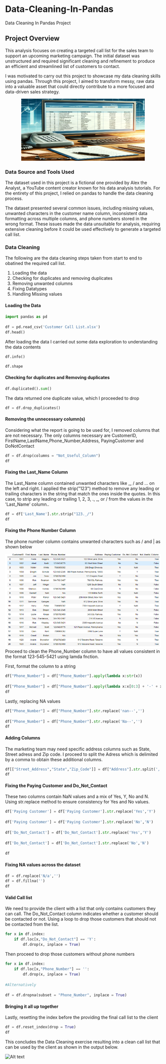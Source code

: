# Data-Cleaning-In-Pandas
Data Cleaning In Pandas Project


## Project Overview
This analysis focuses on creating a targeted call list for the sales team to support an upcoming marketing campaign. The initial dataset was unstructured and required significant cleaning and refinement to produce an efficient and streamlined list of customers to contact.

I was motivated to carry out this project to showcase my data cleaning skills using pandas. Through this project, I aimed to transform messy, raw data into a valuable asset that could directly contribute to a more focused and data-driven sales strategy.


<!--![Alt text](CallList.png)-->

<p align="center">
  <img src="CallList.png" alt="Alt text" width="400" height="200"/>
</p>

### Data Source and Tools Used
The dataset used in this project is a fictional one provided by Alex the Analyst, a YouTube content creator known for his data analysis tutorials. For the entirety of this project, I relied on pandas to handle the data cleaning process.

The dataset presented several common issues, including missing values, unwanted characters in the customer name column, inconsistent data formatting across multiple columns, and phone numbers stored in the wrong format. These issues made the data unsuitable for analysis, requiring extensive cleaning before it could be used effectively to generate a targeted call list.

### Data Cleaning
The following are the data cleaning steps taken from start to end to obatined the required call list.
1. Loading the data
2. Checking for duplicates and removing duplicates
3. Removing unwanted columns
4. Fixing Datatypes
5. Handling Missing values

#### Loading the Data
```python
import pandas as pd

df = pd.read_csv('Customer Call List.xlsx')
df.head()
```
After loading the data I carried out some data exploration to understanding the data contents
```python
df.info()
```

```python
df.shape
```
#### Checking for duplicates and Removing duplicates
```python
df.duplicated().sum()
```
The data returned one duplicate value, which I proceeded to drop
```python
df = df.drop_duplicates()
```
#### Removing the unnecessary column(s)
Considering what the report is going to be used for, I removed columns that are not necessary. The only columns necessary are CustomerID, FirstName,LastName,Phone_Number,Address, PayingCustomer and DoNotContact
```python
df = df.drop(columns = "Not_Useful_Column")
df
```
#### Fixing the Last_Name Column
The Last_Name column contained unwanted characters like _, / and ... on the left and right. I applied the strip("123") method to remove any leading or trailing characters in the string that match the ones inside the quotes. In this case, to strip any leading or trailing 1, 2, 3, ., _, or / from the values in the 'Last_Name' column..

```python
df = df['Last_Name'].str.strip("123._/")
df
```
#### Fixing the Phone Number Column
The phone number column contains unwanted characters such as / and | as shown below

![Alt text](output.png)
Proceed to clean the Phone_Number column to have all values consistent in the format 123-545-5421 using lamda fnction.

First, format the column to a string

```python
df["Phone_Number"] = df["Phone_Number"].apply(lambda x:str(x))

df["Phone_Number"] = df["Phone_Number"].apply(lambda x:x[0:3] + '-' + x[3:6] + '-'+x[6:10] )
df

```
Lastly, replacing NA values
```python
df["Phone_Number"] = df["Phone_Number"].str.replace('nan--','')

df["Phone_Number"] = df["Phone_Number"].str.replace('Na--','')
df

```
#### Adding Columns
The marketing team may need specific address columns such as State, Street adress and Zip code. I proceed to split the Adress which is delimited by a comma to obtain these additional columns.

```python
df[["Street_Address","State","Zip_Code"]] = df["Address"].str.split(',',2,expand = True)
df
```
#### Fixing the Paying Customer and Do_Not_Contact
These two columns contain NaN values and a mix of Yes, Y, No and N. Using str.replace method to ensure consistency for Yes and No values.

```python
df['Paying Customer'] = df['Paying Customer'].str.replace('Yes','Y')

df['Paying Customer'] = df['Paying Customer'].str.replace('No','N')

df['Do_Not_Contact'] = df['Do_Not_Contact'].str.replace('Yes','Y')

df['Do_Not_Contact'] = df['Do_Not_Contact'].str.replace('No','N')

df
```
#### Fixing NA values across the dataset

```python
df = df.replace('N/a','')
df = df.fillna('')
df
```

#### Valid Call list
We need to provide the client with a list that only contains customers they can call. The Do_Not_Contact column indicates whether a customer should be contacted or not. Using a loop to drop those customers that should not be contacted from the list.

```python
for x in df.index:
    if df.loc[x,"Do_Not_Contact"] == 'Y':
        df.drop(x, inplace = True)
```
Then proceed to drop those customers without phone numbers

```python
for x in df.index:
    if df.loc[x,"Phone_Number"] == '':
        df.drop(x, inplace = True)
        
#Alternatively

df = df.dropna(subset = "Phone_Number", inplace = True)
```
#### Bringing it all up together
Lastly, resetting the index before the providing the final call list to the client

```python
df = df.reset_index(drop = True)
df
```
This concludes the Data Cleaning exercise resulting into a clean call list that can be used by the client as shown in the output below.

![Alt text](./images/your-image.png)




